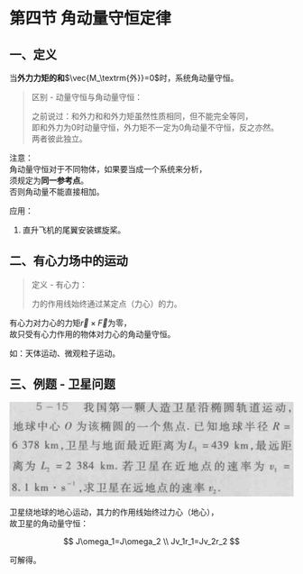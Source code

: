 # 第四节 角动量守恒定律

## 一、定义

当**外力力矩的和**$\vec{M_\textrm{外}}=0$时，系统角动量守恒。

> 区别 - 动量守恒与角动量守恒：
>
> 之前说过：和外力和和外力矩虽然性质相同，但不能完全等同，  
> 即和外力为$0$时动量守恒，外力矩不一定为$0$角动量不守恒，反之亦然。  
> 两者彼此独立。

注意：  
角动量守恒对于不同物体，如果要当成一个系统来分析，  
须规定为**同一参考点**。  
否则角动量不能直接相加。

应用：

1. 直升飞机的尾翼安装螺旋桨。

## 二、有心力场中的运动

> 定义 - 有心力：
>
> 力的作用线始终通过某定点（力心）的力。

有心力对力心的力矩$\vec{r}\times\vec{F}$为零，  
故只受有心力作用的物体对力心的角动量守恒。

如：天体运动、微观粒子运动。

## 三、例题 - 卫星问题

![卫星问题](images/5.4-Angular_Momentum-4--03-21_16-59-08.png)

卫星绕地球的地心运动，其力的作用线始终过力心（地心），  
故卫星的角动量守恒：

$$
J\omega_1=J\omega_2 \\
Jv_1r_1=Jv_2r_2
$$

可解得。
